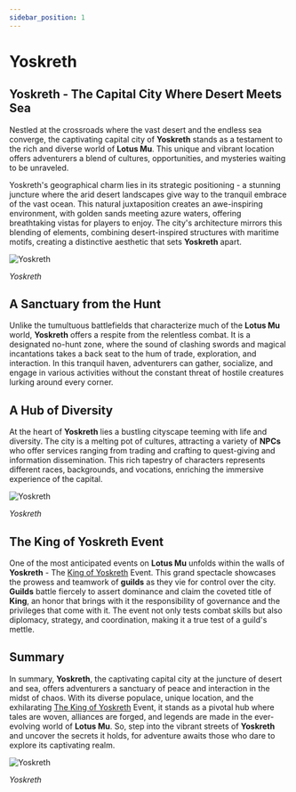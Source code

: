 ```yaml
---
sidebar_position: 1
---
```


# Yoskreth

## Yoskreth - The Capital City Where Desert Meets Sea

Nestled at the crossroads where the vast desert and the endless sea converge, the captivating capital city of **Yoskreth** stands as a testament to the rich and diverse world of **Lotus Mu**. This unique and vibrant location offers adventurers a blend of cultures, opportunities, and mysteries waiting to be unraveled.

Yoskreth's geographical charm lies in its strategic positioning - a stunning juncture where the arid desert landscapes give way to the tranquil embrace of the vast ocean. This natural juxtaposition creates an awe-inspiring environment, with golden sands meeting azure waters, offering breathtaking vistas for players to enjoy. The city's architecture mirrors this blending of elements, combining desert-inspired structures with maritime motifs, creating a distinctive aesthetic that sets **Yoskreth** apart.

![Yoskreth](/img/maps/yoskreth-1.jpg)

_Yoskreth_

## A Sanctuary from the Hunt

Unlike the tumultuous battlefields that characterize much of the **Lotus Mu** world, **Yoskreth** offers a respite from the relentless combat. It is a designated no-hunt zone, where the sound of clashing swords and magical incantations takes a back seat to the hum of trade, exploration, and interaction. In this tranquil haven, adventurers can gather, socialize, and engage in various activities without the constant threat of hostile creatures lurking around every corner.

## A Hub of Diversity

At the heart of **Yoskreth** lies a bustling cityscape teeming with life and diversity. The city is a melting pot of cultures, attracting a variety of **NPCs** who offer services ranging from trading and crafting to quest-giving and information dissemination. This rich tapestry of characters represents different races, backgrounds, and vocations, enriching the immersive experience of the capital.

![Yoskreth](/img/maps/yoskreth-2.jpg)

_Yoskreth_

## The King of Yoskreth Event

One of the most anticipated events on **Lotus Mu** unfolds within the walls of **Yoskreth** - The [King of Yoskreth](/events/combat-events/king-of-yoskreth) Event. This grand spectacle showcases the prowess and teamwork of **guilds** as they vie for control over the city. **Guilds** battle fiercely to assert dominance and claim the coveted title of **King**, an honor that brings with it the responsibility of governance and the privileges that come with it. The event not only tests combat skills but also diplomacy, strategy, and coordination, making it a true test of a guild's mettle.

## Summary

In summary, **Yoskreth**, the captivating capital city at the juncture of desert and sea, offers adventurers a sanctuary of peace and interaction in the midst of chaos. With its diverse populace, unique location, and the exhilarating [The King of Yoskreth](/events/combat-events/king-of-yoskreth) Event, it stands as a pivotal hub where tales are woven, alliances are forged, and legends are made in the ever-evolving world of **Lotus Mu**. So, step into the vibrant streets of **Yoskreth** and uncover the secrets it holds, for adventure awaits those who dare to explore its captivating realm.

![Yoskreth](/img/maps/yoskreth-3.jpg)

_Yoskreth_
